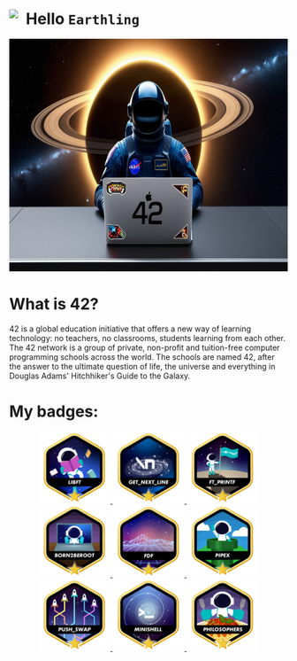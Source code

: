 # Hello `Earthling` <a href="#"><img align='left' src='https://media.tenor.com/SNL9_xhZl9oAAAAi/waving-hand-joypixels.gif' width='30'></a> 

<img src="https://github.com/Chrystian-Natanael/Aleatorios/raw/master/Mycovers/42cover.jpg" height=420/>

# What is 42?

42 is a global education initiative that offers a new way of learning technology: no teachers, no classrooms, students learning from each other. The 42 network is a group of private, non-profit and tuition-free computer programming schools across the world. The schools are named 42, after the answer to the ultimate question of life, the universe and everything in Douglas Adams' Hitchhiker's Guide to the Galaxy.

# My badges:

<p align="center">
  <a href="https://github.com/Chrystian-Natanael/Libft">
  <img src="https://github.com/Chrystian-Natanael/Aleatorios/raw/master/badges/libftm.png" alt="libft" width="130">
  </a>
  <a href="https://github.com/Chrystian-Natanael/Get_next_line">
  <img src="https://github.com/Chrystian-Natanael/Aleatorios/raw/master/badges/get_next_linem.png" alt="libft" width="130">
  </a>
  </a>
  <a href="https://github.com/Chrystian-Natanael/Printf">
  <img src="https://github.com/Chrystian-Natanael/Aleatorios/raw/master/badges/ft_printfm.png" alt="libft" width="130">
  </a>
  </a>
  <a href="https://github.com/Chrystian-Natanael/Born2beroot">
  <img src="https://github.com/Chrystian-Natanael/Aleatorios/raw/master/badges/born2berootm.png" alt="libft" width="130">
  </a>
  </a>
  <a href="https://github.com/Chrystian-Natanael/FDF">
  <img src="https://github.com/Chrystian-Natanael/Aleatorios/raw/master/badges/fdfm.png" alt="libft" width="130">
  </a>
  <a href="https://github.com/Chrystian-Natanael/Pipex">
  <img src="https://github.com/Chrystian-Natanael/Aleatorios/raw/master/badges/pipexm.png" alt="pipex" width="130">
  </a>
  <a href="https://github.com/Chrystian-Natanael/Push_swap">
  <img src="https://github.com/Chrystian-Natanael/Aleatorios/raw/master/badges/push_swapm.png" alt="push_swap" width="130">
  </a>
  <a href="https://github.com/Chrystian-Natanael/Minishell">
  <img src="https://github.com/Chrystian-Natanael/Aleatorios/raw/master/badges/minishellm.png" alt="Minishell" width="130">
  </a>
  <a href="https://github.com/Chrystian-Natanael/philosophers">
  <img src="https://github.com/Chrystian-Natanael/Aleatorios/raw/master/badges/philosophersm.png" alt="Philosophers" width="130">
  </a>

</p>
